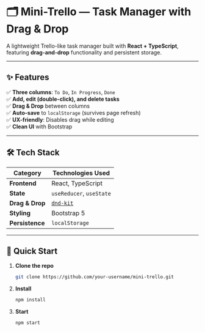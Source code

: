 # 🗂 Mini-Trello — Task Manager with Drag & Drop   

A lightweight Trello-like task manager built with **React + TypeScript**, featuring **drag-and-drop** functionality and persistent storage.  

---  

## ✨ **Features**  

✅ **Three columns**: `To Do`, `In Progress`, `Done`  
✅ **Add, edit (double-click), and delete tasks**  
✅ **Drag & Drop** between columns  
✅ **Auto-save** to `localStorage` (survives page refresh)  
✅ **UX-friendly**: Disables drag while editing  
✅ **Clean UI** with Bootstrap  

---  

## 🛠 **Tech Stack**  

| Category       | Technologies Used |  
|---------------|------------------|  
| **Frontend**  | React, TypeScript |  
| **State**     | `useReducer`, `useState` |  
| **Drag & Drop** | [`dnd-kit`](https://dndkit.com/) |  
| **Styling**   | Bootstrap 5 |  
| **Persistence** | `localStorage` |  

---  

## 🚀 **Quick Start**  

1. **Clone the repo**  
   ```sh
   git clone https://github.com/your-username/mini-trello.git
2. **Install**
    ```sh
   npm install
3. **Start**
    ```sh
   npm start
